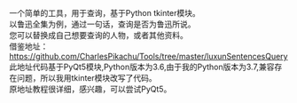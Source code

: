 一个简单的工具，用于查询，基于Python tkinter模块。  
以鲁迅全集为例，通过一句话，查询是否为鲁迅所说。  
您可以替换成自己想要查询的人物，或者其他资料。  
借鉴地址：https://github.com/CharlesPikachu/Tools/tree/master/luxunSentencesQuery  
此地址代码基于PyQt5模块,Python版本为3.6,由于我的Python版本为3.7,兼容存在问题，所以我用tkinter模块改写了代码。  
原地址教程很详细，感兴趣，可以尝试PyQt5。
    
